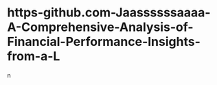 # https-github.com-Jaassssssaaaa-A-Comprehensive-Analysis-of-Financial-Performance-Insights-from-a-L
n
